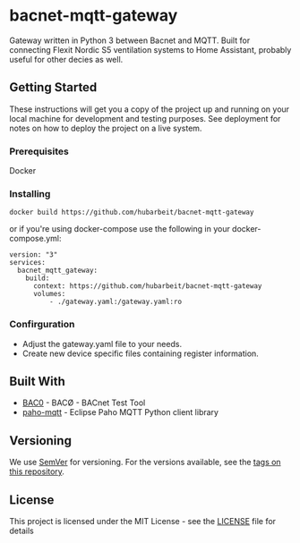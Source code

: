 # bacnet-mqtt-gateway

Gateway written in Python 3 between Bacnet and MQTT. Built for connecting Flexit Nordic S5 ventilation systems to Home Assistant, probably useful for other decies as well.

## Getting Started

These instructions will get you a copy of the project up and running on your local machine for development and testing purposes. See deployment for notes on how to deploy the project on a live system.

### Prerequisites

Docker

### Installing

```
docker build https://github.com/hubarbeit/bacnet-mqtt-gateway
```

or if you're using docker-compose use the following in your docker-compose.yml:

```
version: "3"
services:
  bacnet_mqtt_gateway:
    build:
      context: https://github.com/hubarbeit/bacnet-mqtt-gateway
      volumes:
          - ./gateway.yaml:/gateway.yaml:ro
```

### Confirguration

* Adjust the gateway.yaml file to your needs.
* Create new device specific files containing register information.

## Built With

* [BAC0](https://bac0.readthedocs.io/) - BACØ - BACnet Test Tool
* [paho-mqtt](http://www.eclipse.org/paho/) - Eclipse Paho MQTT Python client library

## Versioning

We use [SemVer](http://semver.org/) for versioning. For the versions available, see the [tags on this repository](https://github.com/your/project/tags).

## License

This project is licensed under the MIT License - see the [LICENSE](LICENSE) file for details
